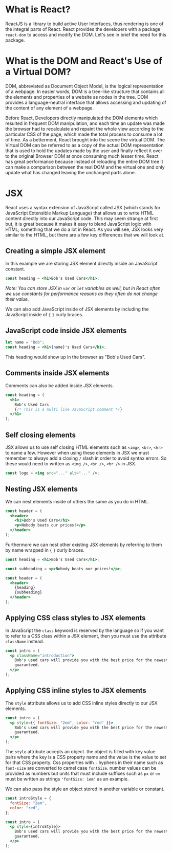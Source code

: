 # What is React?

ReactJS is a library to build active User Interfaces, thus rendering is one of the integral parts of React. React provides the developers with a package `react-dom` to access and modify the DOM. Let's see in brief the need for this package.

# What is the DOM and React's Use of a Virtual DOM?

DOM, abbreviated as Document Object Model, is the logical representation of a webpage. In easier words, DOM is a tree-like structure that contains all the elements and properties of a website as nodes in the tree. DOM provides a language-neutral interface that allows accessing and updating of the content of any element of a webpage.

Before React, Developers directly manipulated the DOM elements which resulted in frequent DOM manipulation, and each time an update was made the browser had to recalculate and repaint the whole view according to the particular CSS of the page, which made the total process to consume a lot of time. As a betterment, React brought into the scene the virtual DOM. The Virtual DOM can be referred to as a copy of the actual DOM representation that is used to hold the updates made by the user and finally reflect it over to the original Browser DOM at once consuming much lesser time. React has great performance because instead of reloading the entire DOM tree it can make a comparison between the real DOM and the virtual one and only update what has changed leaving the unchanged parts alone.

# JSX

React uses a syntax extension of JavaScript called JSX (which stands for JavaScript Extensible Markup Language) that allows us to write HTML content directly into our JavaScript code. This may seem strange at first but, it is great because it makes it easy to blend JavaScript logic with HTML; something that we do a lot in React. As you will see, JSX looks very similar to the HTML, but there are a few key differences that we will look at.

## Creating a simple JSX element

In this example we are storing JSX element directly inside an JavaScript constant.

```jsx
const heading = <h1>Bob's Used Cars</h1>;
```

_Note: You can store JSX in `var` or `let` variables as well, but in React often we use constants for performance reasons as they often do not change their value._

We can also add JavaScript inside of JSX elements by including the JavaScript inside of `{` `}` curly braces.

## JavaScript code inside JSX elements

```jsx
let name = "Bob";
const heading = <h1>{name}'s Used Cars</h1>;
```

This heading would show up in the browser as "Bob's Used Cars".

## Comments inside JSX elements

Comments can also be added inside JSX elements.

```jsx
const heading = (
  <h1>
    Bob's Used Cars
    {/* This is a multi line JavaScript comment */}
  </h1>
);
```

## Self closing elements

JSX allows us to use self closing HTML elements such as `<img>`, `<br>`, `<hr>` to name a few. However when using these elements in JSX we must remember to always add a closing `/` slash in order to avoid syntax errors. So these would need to written as `<img />`, `<br />`, `<hr />` in JSX.

```jsx
const logo = <img src="..." alt="..." />;
```

## Nesting JSX elements

We can nest elements inside of others the same as you do in HTML.

```jsx
const header = (
  <header>
    <h1>Bob's Used Cars</h1>
    <p>Nobody beats our prices!</p>
  </header>
);
```

Furthermore we can nest other existing JSX elements by referring to them by name wrapped in `{` `}` curly braces.

```jsx
const heading = <h1>Bob's Used Cars</h1>;

const subheading = <p>Nobody beats our prices!</p>;

const header = (
  <header>
    {heading}
    {subheading}
  </header>
);
```

## Applying CSS class styles to JSX elements

In JavaScript the `class` keyword is reserved by the language so if you want to refer to a CSS class within a JSX element, then you must use the attribute `className` instead.

```jsx
const intro = (
  <p className="introduction">
    Bob's used cars will provide you with the best price for the newest models
    guaranteed.
  </p>
);
```

## Applying CSS inline styles to JSX elements

The `style` attribute allows us to add CSS inline styles directly to our JSX elements.

```jsx
const intro = (
  <p style={{ fontSize: "2em", color: "red" }}>
    Bob's used cars will provide you with the best price for the newest models
    guaranteed.
  </p>
);
```

The `style` attribute accepts an object. the object is filled with key value pairs where the key is a CSS property name and the value is the value to set for that CSS property. Css properties with `-` hyphens in their name such as `font-size` are converted to camel case `fontSize`. number values can be provided as numbers but units that must include suffixes such as `px` or `em` must be written as strings `'fontSize: 1em'` as an example.

We can also pass the style an object stored in another variable or constant.

```jsx
const introStyle = {
  fontSize: "2em",
  color: "red",
};

const intro = (
  <p style={introStyle}>
    Bob's used cars will provide you with the best price for the newest models
    guaranteed.
  </p>
);
```
